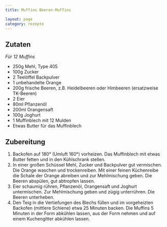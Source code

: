 ```yaml
---
title: Muffins Beeren-Muffins

layout: page
category: rezepte
---
```


Zutaten
-------
*Für 12 Muffins*

- 250g Mehl, Type 405
- 100g Zucker
- 2 Teelöffel Backpulver
- 1 unbehandelte Orange
- 200g frische Beeren, z.B. Heidelbeeren oder Himbeeren (ersatzweise TK-Beeren)
- 2 Eier
- 80ml Pflanzenöl
- 200ml Orangensaft
- 100g Joghurt
- 1 Muffinblech mit 12 Mulden
- Etwas Butter für das Muffinblech

Zubereitung
-----------

1. Backofen auf 180° (Umluft 160°) vorheizen. Das Muffinblech mit etwas Butter fetten und in den Kühlschrank stellen.
2. In einer großen Schüssel Mehl, Zucker und Backpulver gut vermischen. Die Orange waschen und trockenreiben. Mit einer feinen Küchenreibe die Schale der Orange abreiben und zur Mehlmischung geben. Die Beeren abspülen, gut abtropfen lassen.
3. Eier schaumig rühren, Pflanzenöl, Orangensaft und Joghurt untermischen. Zur Mehlmischung geben und zügig unterrühren. Die Beeren unterheben.
4. Den Teig in die Vertiefungen des Blechs füllen und im vorgeheizten Backofen (mittlere Schiene) etwa 25 Minuten backen. Die Muffins 5 Minuten in der Form abkühlen lassen, aus der Form nehmen und auf einem Kuchengitter abkühlen lassen. 

